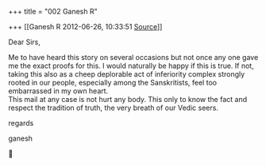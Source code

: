 +++
title = "002 Ganesh R"

+++
[[Ganesh R	2012-06-26, 10:33:51 [Source](https://groups.google.com/g/bvparishat/c/LcYxllA8Fhk)]]



Dear Sirs,  
  
Me to have heard this story on several occasions but not once any one gave me the exact proofs for this. I would naturally be happy if this is true. If not, taking this also as a cheep deplorable act of inferiority complex strongly rooted in our people, especially among the Sanskritists, feel too embarrassed in my own heart.  
This mail at any case is not hurt any body. This only to know the fact and respect the tradition of truth, the very breath of our Vedic seers.  
  
regards  
  
ganesh  



